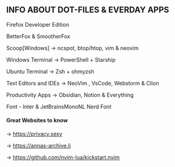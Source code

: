 ## INFO ABOUT DOT-FILES & EVERDAY APPS 

Firefox Developer Edition

BetterFox & SmootherFox

Scoop[Windows] →  ncspot, btop/htop, vim & neovim

Windows Terminal → PowerShell + Starship

Ubuntu Terminal → Zsh + ohmyzsh

Text Editors and IDEs → NeoVim , VsCode, Webstorm & Clion

Productivity Apps → Obsidian, Notion & Everything

Font - Inter & JetBrainsMonoNL Nerd Font

#### Great Websites to know

→ https://privacy.sexy

→ https://annas-archive.li

→ https://github.com/nvim-lua/kickstart.nvim
